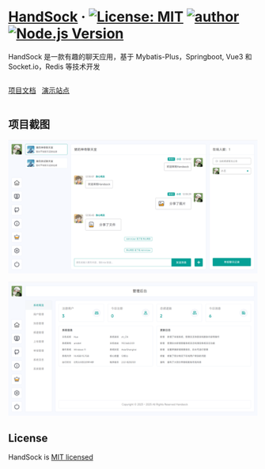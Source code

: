 # [HandSock](https://github.com/yichen9247/HandSock) &middot; [![License: MIT](https://img.shields.io/badge/License-MIT-blue.svg)](https://github.com/yichen9247/HandSock/blob/main/LICENSE.txt) [![author](https://img.shields.io/badge/author-Hua-blue.svg)](https://github.com/yichen9247) [![Node.js Version](https://img.shields.io/badge/node.js-16.20.2-blue.svg)](http://nodejs.org/download)

HandSock 是一款有趣的聊天应用，基于 Mybatis-Plus，Springboot, Vue3 和 Socket.io，Redis 等技术开发

<div style="display: flex">

[项目文档](https://doc.handsock.xiaokolomi.cn)
&nbsp;
[演示站点](https://doc.handsock.xiaokolomi.cn)

</div>

## 项目截图

![主页截图](./screenshot//PixPin_2025-01-22_14-33-19.png)

![后台截图](./screenshot/PixPin_2025-01-22_14-33-43.png)

## License

HandSock is [MIT licensed](https://github.com/yichen9247/HandSock/blob/main/LICENSE.txt)